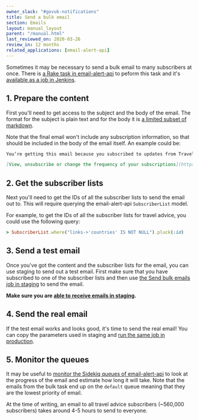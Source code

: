 ```yaml
---
owner_slack: "#govuk-notifications"
title: Send a bulk email
section: Emails
layout: manual_layout
parent: "/manual.html"
last_reviewed_on: 2020-03-26
review_in: 12 months
related_applications: [email-alert-api]
---
```


Sometimes it may be necessary to send a bulk email to many subscribers at once.
There is [a Rake task in email-alert-api][rake-task] to peform this task and
it's [available as a job in Jenkins][send-bulk-production].

[rake-task]: https://github.com/alphagov/email-alert-api/blob/3a3eaaa59e71e03427021ba730c626ecdf107ccd/lib/tasks/bulk.rake#L2-L9

## 1. Prepare the content

First you'll need to get access to the subject and the body of the email. The
format for the subject is plain text and for the body it is
[a limited subset of markdown][notify-markdown].

Note that the final email won't include any subscription information, so that
should be included in the body of the email itself. An example could be:

```md
You’re getting this email because you subscribed to updates from Travel Advice on GOV.UK.

[View, unsubscribe or change the frequency of your subscriptions](https://www.gov.uk/email/manage)
```

[notify-markdown]: https://www.notifications.service.gov.uk/using-notify/guidance/edit-and-format-messages

## 2. Get the subscriber lists

Next you'll need to get the IDs of all the subscriber lists to send the email
out to. This will require querying the email-alert-api `SubscriberList` model.

For example, to get the IDs of all the subscriber lists for travel advice, you
could use the following query:

```rb
> SubscriberList.where("links->'countries' IS NOT NULL").pluck(:id)
```

## 3. Send a test email

Once you've got the content and the subscriber lists for the email, you can use
staging to send out a test email. First make sure that you have subscribed to
one of the subscriber lists and then use [the Send bulk emails job in
staging][send-bulk-staging] to send the email.

**Make sure you are [able to receive emails in staging][staging-emails].**

[send-bulk-staging]: https://deploy.blue.staging.govuk.digital/job/send-bulk-email/
[staging-emails]: /manual/receiving-emails-from-email-alert-api-in-integration-and-staging.html

## 4. Send the real email

If the test email works and looks good, it's time to send the real email! You
can copy the parameters used in staging and [run the same job in
production][send-bulk-production].

[send-bulk-production]: https://deploy.blue.production.govuk.digital/job/send-bulk-email/

## 5. Monitor the queues

It may be useful to [monitor the Sidekiq queues of email-alert-api][sidekiq] to
look at the progress of the email and estimate how long it will take. Note that
the emails from the bulk task end up on the `default` queue meaning that they
are the lowest priority of email.

At the time of writing, an email to all travel advice subscribers (~560,000
subscribers) takes around 4-5 hours to send to everyone.

[sidekiq]: /manual/sidekiq.html

